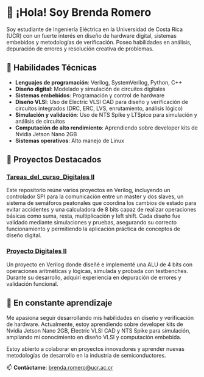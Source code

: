 # 👋 ¡Hola! Soy Brenda Romero

Soy estudiante de Ingeniería Eléctrica en la Universidad de Costa Rica (UCR) con un fuerte interés en diseño de hardware digital, sistemas embebidos y metodologías de verificación. Poseo habilidades en análisis, depuración de errores y resolución creativa de problemas.

## 🔧 Habilidades Técnicas
- **Lenguajes de programación**: Verilog, SystemVerilog, Python, C++
- **Diseño digital**: Modelado y simulación de circuitos digitales
- **Sistemas embebidos**: Programación y control de hardware
- **Diseño VLSI**: Uso de Electric VLSI CAD para diseño y verificación de circuitos integrados (DRC, ERC, LVS, enrutamiento, análisis lógico)
- **Simulación y validación**: Uso de NTS Spike y LTSpice para simulación y análisis de circuitos
- **Computación de alto rendimiento**: Aprendiendo sobre developer kits de Nvidia Jetson Nano 2GB
- **Sistemas operativos**: Alto manejo de Linux

## 🚀 Proyectos Destacados
### [Tareas_del_curso_Digitales II](https://github.com/brendaromeros/Curso_de_verilog)
Este repositorio reúne varios proyectos en Verilog, incluyendo un controlador SPI para la comunicación entre un master y dos slaves, un sistema de semáforos peatonales que coordina los cambios de estado para evitar accidentes y una calculadora de 8 bits capaz de realizar operaciones básicas como suma, resta, multiplicación y left shift. Cada diseño fue validado mediante simulaciones y pruebas, asegurando su correcto funcionamiento y permitiendo la aplicación práctica de conceptos de diseño digital.

### [Proyecto Digitales II](https://github.com/brendaromeros/MDIO_verilog)
Un proyecto en Verilog donde diseñé e implementé una ALU de 4 bits con operaciones aritméticas y lógicas, simulada y probada con testbenches. Durante su desarrollo, adquirí experiencia en depuración de errores y validación funcional.

## 🎯 En constante aprendizaje
Me apasiona seguir desarrollando mis habilidades en diseño y verificación de hardware. Actualmente, estoy aprendiendo sobre developer kits de Nvidia Jetson Nano 2GB, Electric VLSI CAD y NTS Spike para simulación, ampliando mi conocimiento en diseño VLSI y computación embebida.

Estoy abierto a colaborar en proyectos innovadores y aprender nuevas metodologías de desarrollo en la industria de semiconductores.

📫 **Contáctame**: brenda.romero@ucr.ac.cr
